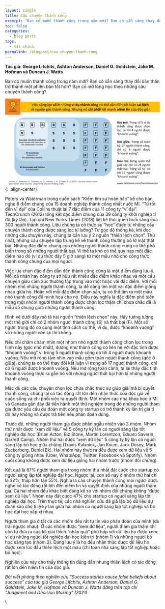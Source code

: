 ```yaml
---
layout: single
title: Câu chuyện thành công
excerpt: "Bạn có muốn thành công trong năm mới? Bạn có sẵn sàng thay đổi bản thân trở thành một phiên bản tốt hơn? Bạn có mở lòng học theo những câu chuyện thành công? "
toc: false
categories:
  - blog posts
tags:
  - tài chính
permalink: /blogpost/cau-chuyen-thanh-cong
---
```


**Tác giả: George Lifchits, Ashton Anderson, Daniel G. Goldstein, Jake M. Hofman và Duncan J. Watts**


Bạn có muốn thành công trong năm mới? Bạn có sẵn sàng thay đổi bản thân trở thành một phiên bản tốt hơn? Bạn có mở lòng học theo những câu chuyện thành công? 

![image-center](/assets/images/blogpost/success.png){: .align-center}

Peters và  Waterman trong cuốn sách “Kiếm tìm sự hoàn hảo” kể cho bạn nghe 8 điểm chung của 15 doanh nghiệp thành công nhất nước Mĩ. “Từ tốt đến vĩ đại” của Collins thuật lại 7 đặc điểm của 11 công ty “vĩ đại”. TechCrunch (2013) tổng kết đặc điểm chung của 39 công ty khởi nghiệp tỉ đô (kỳ lân). Tạp chí New Yorks Times (2018) liệt kê thói quen buổi sáng của 300 người thành công. 
Liệu chúng ta có thực sự “học” được từ những câu chuyện thành công được sàng lọc kĩ lưỡng?
Từ góc độ thống kê, khi đọc những câu chuyện này, chúng ta cần lưu ý 2 nguồn “thiên lệch chọn”.
Thứ nhất, những câu chuyện tập trung kể về thành công thường bỏ lỡ mặt thất bại. Những đặc điểm chung của những người thành công cũng có thể phổ biến trong số những người thất bại. Vì thế ta khó có thể quy nạp  một đặc điểm nào đó  (ví dụ thức dậy 5 giờ sáng) từ một mẫu nhỏ cho công thức thành công chung của mọi người. 

Việc lựa chọn đặc điểm dẫn đến thành công cũng là một điểm đáng lưu ý. Mỗi cá nhân hay công ty sở hữu rất nhiều đặc điểm khác nhau và một câu chuyện giàu cảm xúc thường tập trung vào một hoặc vài đặc điểm. Với mỗi nhóm nhỏ những người thành công, ta dễ dàng tìm một vài đặc điểm giống nhau giữa họ. Hoặc với mỗi đặc điểm chọn sẵn, ta có thể tìm ra một mẫu nhỏ thành công để minh họa cho nó. Điều này nghĩa là đặc điểm phổ biến trong một nhóm người thành công được chọn lọc thậm chí chưa chắc đã là mẫu số chung giữa những người thành công.

Hình vẽ dưới đây mô tả hai nguồn “thiên lệch chọn” này. Hãy tưởng tượng một thế giới chỉ có 2 nhóm người thành công (S) và thất bại (F). Một số người trong đó có cùng một tính cách cụ thể, ví dụ, được “khoanh vuông” và những người còn lại thì không.

Nếu chỉ chăm chăm nhìn một nhóm nhỏ người thành công chọn lọc trong hình này (góc nhỏ nhất), dường như thành công có liên hệ với đặc tính được “khoanh vuông” vì trong 5 người thành công có tới 4 người được khoanh vuông. Nếu mở rộng tầm nhìn vào mẫu gồm toàn người thành công (góc ở giữa), chúng ta có thể thay đổi kết luận vì trong số 17 người thành công, chỉ có 6 người được khoanh vuông. Nếu mở rộng toàn cảnh, ta lại thấy đặc tính khoanh vuông thực ra gắn bó với những người thất bại hơn là những người thành công.

Mặc dù các câu chuyện chọn lọc chưa chắc thực sự giúp giải mã bí quyết thành công, chúng lại có tác động rất lớn đến nhận thức của độc giả về cuộc sống và chi phối việc ra quyết định.
Một nhóm các nhà khoa học ở Mĩ và Canada gần đây đã tiến hành một thử nghiệm trong đó những người tham gia được yêu cầu dự đoán một công ty startup có trở thành kỳ lân trị giá tỉ đô hay không và được trả tiền nếu phán đoán đúng.

Trước đó, những người tham gia được phân ngẫu nhiên vào 3 nhóm. Nhóm thứ nhất được “xem dữ liệu” về 5 công ty kỳ lân có người sáng lập tốt nghiệp đại học (Brian Acton, Biz Stone, Martin Lorentzon, Eduaro Saverin, Garrett Camp). Nhóm thứ hai được “xem dữ liệu” 5 công ty kỳ lân có người sáng lập bỏ học giữa chừng (Travis Kalanick, Jan Koum, Jack Dosey, Mark Zuckerberg, Deniel Ek). Hai nhóm này thực ra đều được xem dữ liệu về 5 công ty giống nhau (Uber, WhatsApp, Twitter, Facebook và Spotify). Nhóm cuối cùng không được xem dữ liệu giống hai nhóm trước (nhóm đối chứng).

Kết quả là 87% người tham gia trong nhóm thứ nhất đặt cược cho startup có người sáng lập tốt nghiệp đại học. Ngược lại, con số này ở nhóm thứ hai chỉ là 32%, thấp hơn tận 55%. Nghĩa là câu chuyện thành công mọi người được nghe có tác động rất lớn đến niềm tin và quyết định của những người tham gia. Cả hai nhóm đều khác biệt đáng kể so với nhóm đối chứng không “được xem dữ liệu”. Nhóm này đặt cược 47% cho startup có người sáng lập tốt nghiệp đại học. Trên thực tế, các nhà nghiên cứu đã giả lập bộ dữ liệu dự đoán sao cho tỉ lệ kỳ lân giữa hai nhóm có người sáng lập tốt nghiệp và bỏ học đại học xấp xỉ nhau.

Người tham gia ở tất cả các nhóm đều rất tự tin vào phán đoán của mình (dù trái ngược nhau). Ở các nhóm được “xem dữ liệu”, người tham gia thậm chí còn  tự đưa ra các lời giải thích “nhân quả” phù hợp với dữ liệu họ được xem: ví dụ những người tốt nghiệp đại học kiên trì (nhóm 1) và những người bỏ học sáng tạo (nhóm 2). Đáng lưu ý là họ đều nhận thức được dữ liệu họ được xem lúc đầu thiên lệch một màu (chỉ toàn nhà sáng lập tốt nghiệp hoặc bỏ học).

Nghiên cứu này cho thấy thông tin đúng đắn nhưng thiên lệch có tác động rất lớn đến niềm tin của độc giả.

*Bài viết phỏng theo nghiên cứu “Success stories cause false beliefs about success” của tác giả George Lifchits, Ashton Anderson, Daniel G. Goldstein, Jake M. Hofman và Duncan J. Watts đăng trên tạp chí “Judgment and Decision Making” (2021)*

\


